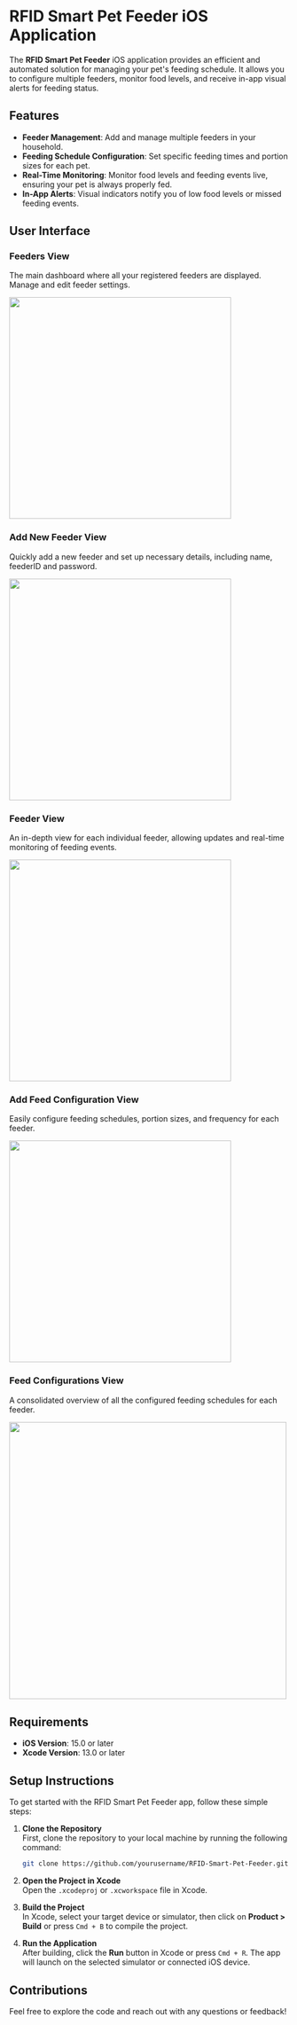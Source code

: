 # RFID Smart Pet Feeder iOS Application

The **RFID Smart Pet Feeder** iOS application provides an efficient and automated solution for managing your pet's feeding schedule. It allows you to configure multiple feeders, monitor food levels, and receive in-app visual alerts for feeding status.

## Features
- **Feeder Management**: Add and manage multiple feeders in your household.
- **Feeding Schedule Configuration**: Set specific feeding times and portion sizes for each pet.
- **Real-Time Monitoring**: Monitor food levels and feeding events live, ensuring your pet is always properly fed.
- **In-App Alerts**: Visual indicators notify you of low food levels or missed feeding events.

## User Interface

### Feeders View
The main dashboard where all your registered feeders are displayed. Manage and edit feeder settings.

<img src="https://github.com/oanamacsim/RFIDSmartPetFeeder/blob/main/FeederMobileApp/images/FeedersView.jpg" width="400">

### Add New Feeder View
Quickly add a new feeder and set up necessary details, including name, feederID and password.

<img src="https://github.com/oanamacsim/RFIDSmartPetFeeder/blob/main/FeederMobileApp/images/AddNewFeederView.png" width="400">

### Feeder View
An in-depth view for each individual feeder, allowing updates and real-time monitoring of feeding events.

<img src="https://github.com/oanamacsim/RFIDSmartPetFeeder/blob/main/FeederMobileApp/images/FeederView.jpg" width="400">

### Add Feed Configuration View
Easily configure feeding schedules, portion sizes, and frequency for each feeder.

<img src="https://github.com/oanamacsim/RFIDSmartPetFeeder/blob/main/FeederMobileApp/images/AddFeedConfigurationView.jpg" width="400">

### Feed Configurations View
A consolidated overview of all the configured feeding schedules for each feeder.

<img src="https://github.com/oanamacsim/RFIDSmartPetFeeder/blob/main/FeederMobileApp/images/FeedConfigurationsView.jpg" width="500">

## Requirements
- **iOS Version**: 15.0 or later
- **Xcode Version**: 13.0 or later

## Setup Instructions

To get started with the RFID Smart Pet Feeder app, follow these simple steps:

1. **Clone the Repository**  
   First, clone the repository to your local machine by running the following command:
   ```bash
   git clone https://github.com/yourusername/RFID-Smart-Pet-Feeder.git
   ```

2. **Open the Project in Xcode**  
   Open the `.xcodeproj` or `.xcworkspace` file in Xcode.
   
3. **Build the Project**  
   In Xcode, select your target device or simulator, then click on **Product > Build** or press `Cmd + B` to compile the project.

4. **Run the Application**  
   After building, click the **Run** button in Xcode or press `Cmd + R`. The app will launch on the selected simulator or connected iOS device.

## Contributions

Feel free to explore the code and reach out with any questions or feedback!
